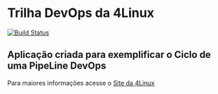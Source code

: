 # Trilha DevOps da 4Linux

<!-- Altere a Flag abaixo com sua URL do Travis -->
[![Build Status](https://travis-ci.org/brauliojbb/DevOpsLab-HelloWorld.svg?branch=master)](https://travis-ci.org/brauliojbb/DevOpsLab-HelloWorld)

## Aplicação criada para exemplificar o Ciclo de uma PipeLine DevOps


Para maiores informações acesse o [Site da 4Linux](https://www.4linux.com.br/cursos/devops)
